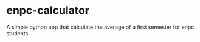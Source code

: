 # enpc-calculator
A simple python app that calculate the average of a first semester for enpc students
